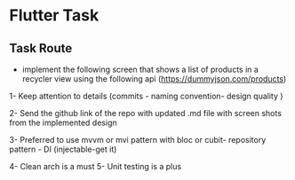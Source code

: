 # Flutter Task

## Task Route
- implement the following screen that shows a list of products
in a recycler view using the following api
(https://dummyjson.com/products)

1- Keep attention to details (commits - naming convention-
design quality )

2- Send the github link of the repo with updated .md file with
screen shots from the implemented design

3- Preferred to use mvvm or mvi pattern with bloc or cubit-
repository pattern - DI (injectable-get it)

4- Clean arch is a must
5- Unit testing is a plus
